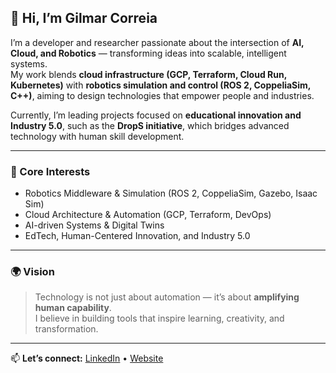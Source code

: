 ## 👋 Hi, I’m Gilmar Correia

I’m a developer and researcher passionate about the intersection of **AI, Cloud, and Robotics** — transforming ideas into scalable, intelligent systems.  
My work blends **cloud infrastructure (GCP, Terraform, Cloud Run, Kubernetes)** with **robotics simulation and control (ROS 2, CoppeliaSim, C++)**, aiming to design technologies that empower people and industries.

Currently, I’m leading projects focused on **educational innovation and Industry 5.0**, such as the **DropS initiative**, which bridges advanced technology with human skill development.

---

### 🧠 Core Interests
- Robotics Middleware & Simulation (ROS 2, CoppeliaSim, Gazebo, Isaac Sim)
- Cloud Architecture & Automation (GCP, Terraform, DevOps)
- AI-driven Systems & Digital Twins
- EdTech, Human-Centered Innovation, and Industry 5.0

---

### 🌍 Vision
> Technology is not just about automation — it’s about **amplifying human capability**.  
> I believe in building tools that inspire learning, creativity, and transformation.

---

📫 **Let’s connect:** [LinkedIn](https://linkedin.com/in/gilmar-jeronimo) • [Website](https://drops.is)
